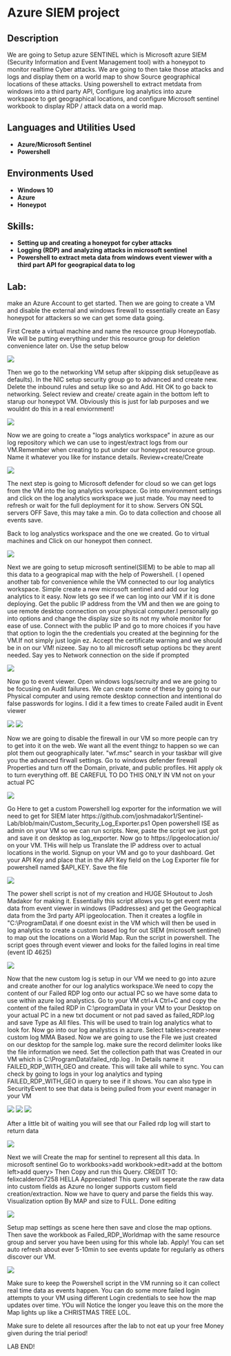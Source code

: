 <h1>Azure SIEM project </h1>

<h2>Description</h2>
We are going to Setup azure SENTINEL which is Microsoft azure SIEM (Security Information and Event Management tool) with a honeypot to monitor realtime Cyber attacks. We are going to then take those attacks and logs and display them on a world map to show Source geographical locations of these attacks. Using powershell to extract metdata  from windows into a third party API, Configure log analytics into azure workspace to get geographical locations, and configure Microsoft sentinel workbook to display RDP / attack data on a world map.
<br />


<h2>Languages and Utilities Used</h2>

- <b>Azure/Microsoft Sentinel</b> 
- <b>Powershell</b>

<h2>Environments Used</h2>

- <b>Windows 10</b>
- <b>Azure</b>
- <b>Honeypot</b>

<h2>Skills:</h2> 

- <b>Setting up and creating a honeypot for cyber attacks</b>
- <b>Logging (RDP) and analyzing attacks in microsoft sentinel</b>
- <b>Powershell to extract meta data from windows event viewer with a third part API for geograpical data to log</b>

<h2>Lab:</h2> 

<p>make an Azure Account to get started. Then we are going to create a VM and disable the external and windows firewall to essentially create an Easy honeypot for attackers so we can get some data going. </p>
<p> First Create a virtual machine  and name the resource group Honeypotlab. We will be putting everything under this resource group for deletion convenience later on. Use the setup below</p> 
<img src="https://imgur.com/knYlKAd.gif"/>

<p>Then we go to the networking VM setup after skipping disk setup(leave as defaults). In the NIC setup security group go to advanced and create new. Delete the inbound rules and setup like so and Add. Hit OK to go back to networking. Select review and create/ create again in the bottom left to starup our honeypot VM. Obviously this is just for lab purposes and we wouldnt do this in a real enviornment!</p>
<img src="https://imgur.com/gIpBSiE.gif"/>
  
<p>Now we are going to create a "logs analytics workspace" in azure as our log repository which we can use to ingest/extract logs from our VM.Remember when creating to put under our honeypot resource group. Name it whatever you like for instance details. Review+create/Create</p>
<img src="https://imgur.com/SHGiWs8.gif"/>

<p>The next step is going to Microsoft defender for cloud so we can get logs from the VM into the log analytics workspace. Go into environment settings and click on the log analytics workspace we just made. You may need to refresh or wait for the full deployment for it to show. Servers ON SQL servers OFF Save, this may take a min. Go to data collection and choose all events save.</p>

<p>Back to log analystics workspace and the one we created. Go to virtual machines and Click on our honeypot then connect.</p>
<img src="https://imgur.com/cU2jMaq.gif"/>

<p>Next we are going to setup microsoft sentinel(SIEM) to be able to map all this data to a geograpical map with the help of Powershell. ( I opened another tab for convenience while the VM connected to our log analytics workspace. Simple create a new microsoft sentinel and add our log analytics to it easy. Now lets go see if we can log into our VM if it is done deploying. Get the public IP address from the VM and then we are going to use remote desktop connection on your physical computer.I personally go into options and change the display size so its not my whole monitor for ease of use. Connect with the public IP and go to more choices if you have that option to login the the credentials you created at the beginning for the VM.If not simply just login ez. Accept the certificate warning and we should be in on our VM! nizeee. Say no to all microsoft setup options bc they arent needed. Say yes to Network connection on the side if prompted</p>
<img src="https://imgur.com/baCywCp.gif"/>

<p>Now go to event viewer. Open windows logs/secruity and we are going to be focusing on Audit failures. We can create some of these by going to our Physical computer and using remote desktop connection and intentional do false passwords for logins. I did it a few times to create Failed audit in Event viewer </p>
<img src="https://imgur.com/LZJ1MJ2.gif"/>
<img src="https://imgur.com/fGkaTA3.gif"/>

<p>Now we are going to disable the firewall in our VM so more people can try to get into it on the web. We want all the event thingz to happen so we can plot them out geographically later. "wf.msc" search in your taskbar will give you the advanced firwall settings. Go to windows defender firewall Properties and turn off the Domain, private, and public profiles. Hit apply ok to turn everything off. BE CAREFUL TO DO THIS ONLY IN VM not on your actual PC </p>
<img src="https://imgur.com/37LlU7I.gif"/>

 <p> Go Here to get a custom Powershell log exporter for the information we will need to get for SIEM later https://github.com/joshmadakor1/Sentinel-Lab/blob/main/Custom_Security_Log_Exporter.ps1 Open powershell ISE as admin on your VM so we can run scripts. New, paste the script we just got and save it on desktop as log_exporter. Now go to https://ipgeolocation.io/ on your VM. THis will help us Translate the IP address over to actual locations in the world. Signup on your VM and go to your dashboard. Get your API Key and place that in the API Key field on the Log Exporter file for powershell named $API_KEY. Save the file  </p> 
<img src="https://imgur.com/Kwqc05A.gif"/>

<p>The power shell script is not of my creation and HUGE SHoutout to Josh Madakor for making it. Essentially this script allows you to get event meta data from event viewer in windows (IPaddresses) and get the Geographical data from the 3rd party API ipgeolocation. Then it creates a logfile in "C:\ProgramData\ if one doesnt exist in the VM which will then be used in log analytics to create a custom based log for out SIEM (microsoft sentinel) to map out the locations on a World Map. Run the script in powershell. The script goes through event viewer and looks for the failed logins in real time (event ID 4625)</p>
<img src="https://imgur.com/kaX8Uhn.gif"/>
  
<p>Now that the new custom log is setup in our VM we need to go into azure and create another for our log analytics workspace.We need to copy the content of our Failed RDP log onto our actual PC so we have some data to use within azure log analystics. Go to your VM ctrl+A Ctrl+C and copy the content of the failed RDP in C:\programData in your VM to your Desktop on your actual PC in a new txt document or not pad saved as failed_RDP.log and save Type as All files. This will be used to train log analytics what to look for. Now go into our log analystics in azure. Select tables>create>new custom log MMA Based. Now we are going to use the File we just created on our desktop for the sample log. make sure the record delimiter looks like the file information we need. Set the collection path that was Created in our VM which is C:\ProgramData\failed_rdp.log . In Details name it FAILED_RDP_WITH_GEO and create. This will take alil while to sync. You can check by going to logs in your log analytics and typing FAILED_RDP_WITH_GEO in query to see if it shows. You can also type in SecurityEvent to see that data is being pulled from your event manager in your VM </p>
<img src="https://imgur.com/lJPlTaN.gif"/>
<img src="https://imgur.com/Fe8bewX.gif"/>
<img src="https://imgur.com/wVZiFSU.gif"/>


<p>After a little bit of waiting you will see that our  Failed rdp log will start to return data </p>
<img src="https://imgur.com/vFDxbOZ.gif"/>

<p>Next we will Create the map for sentinel to represent all this data. In microsoft sentinel Go to workbooks>add workbook>edit>add at the bottom left>add query>   Then Copy and run this Query. CREDIT TO: felixcalderon7258 HELLA Appreciated! This query will seperate the raw data into custom fields as Azure no longer supports custom field creation/extraction. Now we have to query and parse the fields this way. Visualization option By MAP and size to FULL. Done editing</p>
<img src="https://imgur.com/Qp3cJpg.gif"/>

<p>Setup map settings as scene here then save and close the map options. Then save the workbook as Failed_RDP_Worldmap with the same resource group and server you have been using for this whole lab. Apply! You can set auto refresh about ever 5-10min to see events update for regularly as others discover our VM.</p>
<img src="https://imgur.com/OAjB90X.gif"/>

<p>Make sure to keep the Powershell script in the VM running so it can collect real time data as events happen. You can do some more failed login attempts to your VM using different Login credentials to see how the map updates over time. YOu will Notice the longer you leave this on the more the Map lights up like a CHRISTMAS TREE LOL. </p>

<p>Make sure to delete all resources after the lab to not eat up your free Money given during the trial period!</p>

<p>LAB END!</p>
